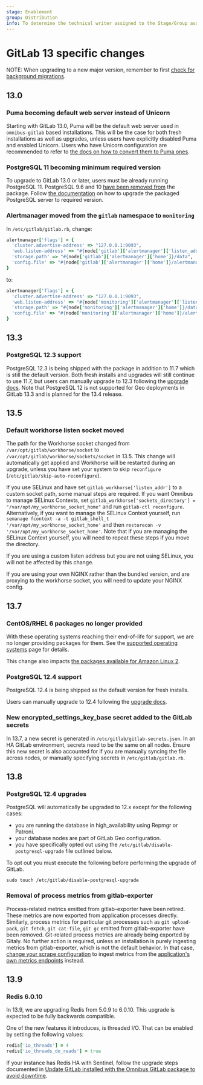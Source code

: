 ```yaml
---
stage: Enablement
group: Distribution
info: To determine the technical writer assigned to the Stage/Group associated with this page, see https://about.gitlab.com/handbook/engineering/ux/technical-writing/#designated-technical-writers
---
```


# GitLab 13 specific changes

NOTE:
When upgrading to a new major version, remember to first [check for background migrations](https://docs.gitlab.com/ee/update/index.html#checking-for-background-migrations-before-upgrading).

## 13.0

### Puma becoming default web server instead of Unicorn

Starting with GitLab 13.0, Puma will be the default web server used in
`omnibus-gitlab` based installations. This will be the case for both fresh
installations as well as upgrades, unless users have explicitly disabled Puma
and enabled Unicorn. Users who have Unicorn configuration are recommended to
refer to [the docs on how to convert them to Puma ones](https://docs.gitlab.com/ee/administration/operations/puma.html#convert-unicorn-settings-to-puma).

### PostgreSQL 11 becoming minimum required version

To upgrade to GitLab 13.0 or later, users must be already running PostgreSQL 11.
PostgreSQL 9.6 and 10 [have been removed from](https://gitlab.com/gitlab-org/omnibus-gitlab/-/merge_requests/4186)
the package. Follow [the documentation](../settings/database.md#upgrade-packaged-postgresql-server)
on how to upgrade the packaged PostgreSQL server to required version.

### Alertmanager moved from the `gitlab` namespace to `monitoring`

In `/etc/gitlab/gitlab.rb`, change:

```ruby
alertmanager['flags'] = {
  'cluster.advertise-address' => "127.0.0.1:9093",
  'web.listen-address' => "#{node['gitlab']['alertmanager']['listen_address']}",
  'storage.path' => "#{node['gitlab']['alertmanager']['home']}/data",
  'config.file' => "#{node['gitlab']['alertmanager']['home']}/alertmanager.yml"
}
```

to:

```ruby
alertmanager['flags'] = {
  'cluster.advertise-address' => "127.0.0.1:9093",
  'web.listen-address' => "#{node['monitoring']['alertmanager']['listen_address']}",
  'storage.path' => "#{node['monitoring']['alertmanager']['home']}/data",
  'config.file' => "#{node['monitoring']['alertmanager']['home']}/alertmanager.yml"
}
```

## 13.3

### PostgreSQL 12.3 support

PostgreSQL 12.3 is being shipped with the package in addition to 11.7 which is still the default version.
Both fresh installs and upgrades will still continue to use 11.7, but users can manually upgrade to 12.3 following the
[upgrade docs](../settings/database.md#upgrade-packaged-postgresql-server). Note that PostgreSQL 12 is not supported
for Geo deployments in GitLab 13.3 and is planned for the 13.4 release.

## 13.5

### Default workhorse listen socket moved

The path for the Workhorse socket changed from `/var/opt/gitlab/workhorse/socket` to `/var/opt/gitlab/workhorse/sockets/socket` in 13.5. This change will automatically get applied and Workhorse will be restarted during an upgrade, unless you have set your system to skip `reconfigure` (`/etc/gitlab/skip-auto-reconfigure`).

If you use SELinux and have set `gitlab_workhorse['listen_addr']` to a custom socket path, some manual steps are required. If you want Omnibus to manage SELinux Contexts, set `gitlab_workhorse['sockets_directory'] = "/var/opt/my_workhorse_socket_home"` and run `gitlab-ctl reconfigure`. Alternatively, if you want to manage the SELinux Context yourself, run `semanage fcontext -a -t gitlab_shell_t '/var/opt/my_workhorse_socket_home'` and then `restorecon -v '/var/opt/my_workhorse_socket_home'`. Note that if you are managing the SELinux Context yourself, you will need to repeat these steps if you move the directory.

If you are using a custom listen address but you are not using SELinux, you will not be affected by this change.

If you are using your own NGINX rather than the bundled version, and are proxying to the workhorse socket, you will need to update your NGINX config.

## 13.7

### CentOS/RHEL 6 packages no longer provided

With these operating systems reaching their end-of-life for support, we are no longer providing packages for them. See the [supported operating systems](../package-information/deprecated_os.md) page for details.

This change also impacts [the packages available for Amazon Linux 2](index.md#gitlab-137-and-later-unavailable-on-amazon-linux-2).

### PostgreSQL 12.4 support

PostgreSQL 12.4 is being shipped as the default version for fresh installs.

Users can manually upgrade to 12.4 following the  [upgrade docs](../settings/database.md#gitlab-133-and-later).

### New encrypted_settings_key_base secret added to the GitLab secrets

In 13.7, a new secret is generated in `/etc/gitlab/gitlab-secrets.json`. In an HA GitLab environment, secrets need to
be the same on all nodes. Ensure this new secret is also accounted for if you are manually syncing the file across
nodes, or manually specifying secrets in `/etc/gitlab/gitlab.rb`.

## 13.8

### PostgreSQL 12.4 upgrades

PostgreSQL will automatically be upgraded to 12.x except for the following cases:

- you are running the database in high_availability using Repmgr or Patroni.
- your database nodes are part of GitLab Geo configuration.
- you have specifically opted out using the `/etc/gitlab/disable-postgresql-upgrade` file outlined below.

To opt out you must execute the following before performing the upgrade of GitLab.

```shell
sudo touch /etc/gitlab/disable-postgresql-upgrade
```

<!-- disabling this rule because it fails on gitlab-exporter -->
<!-- markdownlint-disable MD044 -->
### Removal of process metrics from gitlab-exporter

Process-related metrics emitted from gitlab-exporter have been retired. These metrics are now exported
from application processes directly.
Similarly, process metrics for particular git processes such as `git upload-pack`,
`git fetch`, `git cat-file`, `git gc` emitted from gitlab-exporter have been removed.
Git-related process metrics are already being exported by Gitaly.
No further action is required, unless an installation is purely
ingesting metrics from gitlab-exporter, which is not the default behavior. In that case,
[change your scrape configuration](https://docs.gitlab.com/ee/administration/monitoring/prometheus/#adding-custom-scrape-configurations)
to ingest metrics from the [application's own metrics endpoints](https://docs.gitlab.com/ee/administration/monitoring/prometheus/gitlab_metrics.html)
instead.
<!-- markdownlint-enable MD044 -->

## 13.9

### Redis 6.0.10

In 13.9, we are upgrading Redis from 5.0.9 to 6.0.10. This upgrade is expected
to be fully backwards compatible.

One of the new features it introduces, is threaded I/O. That can be enabled by
setting the following values:

```ruby
redis['io_threads'] = 4
redis['io_threads_do_reads'] = true
```

If your instance has Redis HA with Sentinel, follow the upgrade steps documented
in [Update GitLab installed with the Omnibus GitLab package to avoid
downtime](index.md#use-redis-ha-using-sentinel).
